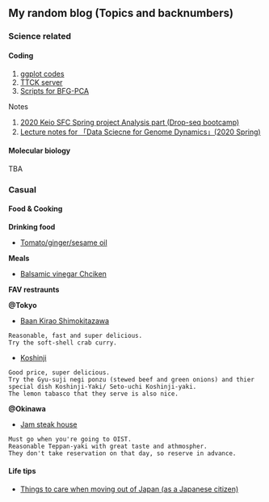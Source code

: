 ## My random blog (Topics and backnumbers)

### Science related

#### Coding 
  1. [ggplot codes](https://danyamamotoevans.github.io/blog/code/ggplots)
  2. [TTCK server](https://danyamamotoevans.github.io/blog/code/ttck_server)
  3. [Scripts for BFG-PCA](https://danyamamotoevans.github.io/BFG-PCA)

Notes
  1. [2020 Keio SFC Spring project Analysis part (Drop-seq bootcamp)](https://danyamamotoevans.github.io/blog/code/dropseq_bootcamp)
  2. [Lecture notes for 「Data Sciecne for Genome Dynamics」(2020 Spring) ](https://danyamamotoevans.github.io/blog/code/ds4gd)




#### Molecular biology

TBA


### Casual

#### Food & Cooking 

**Drinking food**
* [Tomato/ginger/sesame oil](https://danyamamotoevans.github.io/blog/cooking/tomato_ginger_sesameoil)

**Meals**
* [Balsamic vinegar Chciken](https://danyamamotoevans.github.io/blog/cooking/Balsamic_Chicken_grill)
  
  
**FAV restraunts**
    
**@Tokyo**

* [Baan Kirao Shimokitazawa](http://www.baankirao.com/shimokita/)

```
Reasonable, fast and super delicious.
Try the soft-shell crab curry.
```

* [Koshinji](https://tabelog.com/tokyo/A1318/A131811/13190642/dtlphotolst/1/smp2/)

```
Good price, super delicious.
Try the Gyu-suji negi ponzu (stewed beef and green onions) and thier special dish Koshinji-Yaki/ Seto-uchi Koshinji-yaki.
The lemon tabasco that they serve is also nice.
```


**@Okinawa**

* [Jam steak house](http://www.jam-groups.com/okinawa.html)
 
 ```
 Must go when you're going to OIST.
 Reasonable Teppan-yaki with great taste and athmospher.
 They don't take reservation on that day, so reserve in advance.
 ```
 
#### Life tips

* [Things to care when moving out of Japan (as a Japanese citizen)](https://danyamamotoevans.github.io/blog/misc/things2do_when_moving_from_japan)

 
 
